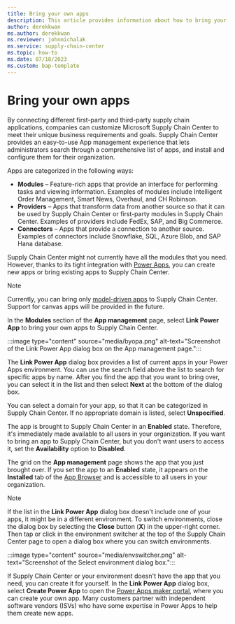 ```yaml
---
title: Bring your own apps
description: This article provides information about how to bring your own apps to Microsoft Supply Chain Center's App management.
author: derekkwan
ms.author: derekkwan
ms.reviewer: johnmichalak
ms.service: supply-chain-center
ms.topic: how-to
ms.date: 07/18/2023
ms.custom: bap-template
---
```


# Bring your own apps

By connecting different first-party and third-party supply chain applications, companies can customize Microsoft Supply Chain Center to meet their unique business requirements and goals. Supply Chain Center provides an easy-to-use App management experience that lets administrators search through a comprehensive list of apps, and install and configure them for their organization.

Apps are categorized in the following ways:

- **Modules** – Feature-rich apps that provide an interface for performing tasks and viewing information. Examples of modules include Intelligent Order Management, Smart News, Overhaul, and CH Robinson.
- **Providers** – Apps that transform data from another source so that it can be used by Supply Chain Center or first-party modules in Supply Chain Center. Examples of providers include FedEx, SAP, and Big Commerce.
- **Connectors** – Apps that provide a connection to another source. Examples of connectors include Snowflake, SQL, Azure Blob, and SAP Hana database.

Supply Chain Center might not currently have all the modules that you need. However, thanks to its tight integration with [Power Apps](/power-apps/maker/), you can create new apps or bring existing apps to Supply Chain Center.

> [!NOTE]
> Currently, you can bring only [model-driven apps](/power-apps/maker/model-driven-apps/) to Supply Chain Center. Support for canvas apps will be provided in the future.

In the **Modules** section of the **App management** page, select **Link Power App** to bring your own apps to Supply Chain Center.

:::image type="content" source="media/byopa.png" alt-text="Screenshot of the Link Power App dialog box on the App management page.":::

The **Link Power App** dialog box provides a list of current apps in your Power Apps environment. You can use the search field above the list to search for specific apps by name. After you find the app that you want to bring over, you can select it in the list and then select **Next** at the bottom of the dialog box.

You can select a domain for your app, so that it can be categorized in Supply Chain Center. If no appropriate domain is listed, select **Unspecified**.

The app is brought to Supply Chain Center in an **Enabled** state. Therefore, it's immediately made available to all users in your organization. If you want to bring an app to Supply Chain Center, but you don't want users to access it, set the **Availability** option to **Disabled**.

The grid on the **App management** page shows the app that you just brought over. If you set the app to an **Enabled** state, it appears on the **Installed** tab of the [App Browser](../use/appbrowser.md) and is accessible to all users in your organization.

> [!NOTE]
> If the list in the **Link Power App** dialog box doesn't include one of your apps, it might be in a different environment. To switch environments, close the dialog box by selecting the **Close** button (**X**) in the upper-right corner. Then tap or click in the environment switcher at the top of the Supply Chain Center page to open a dialog box where you can switch environments.
>
> :::image type="content" source="media/envswitcher.png" alt-text="Screenshot of the Select environment dialog box.":::

If Supply Chain Center or your environment doesn't have the app that you need, you can create it for yourself. In the **Link Power App** dialog box, select **Create Power App** to open the [Power Apps maker portal](/power-apps/maker/model-driven-apps/build-app-three-steps), where you can create your own app. Many customers partner with independent software vendors (ISVs) who have some expertise in Power Apps to help them create new apps.
